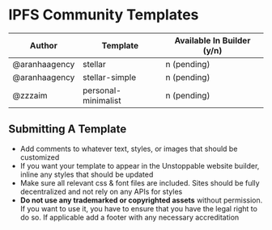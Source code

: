 # IPFS Community Templates

| Author        | Template            | Available In Builder (y/n) |
| ------------- | ------------------- | -------------------------- |
| @aranhaagency | stellar             | n (pending)                |
| @aranhaagency | stellar-simple      | n (pending)                |
| @zzzaim       | personal-minimalist | n (pending)                |

## Submitting A Template

- Add comments to whatever text, styles, or images that should be customized
- If you want your template to appear in the Unstoppable website builder, inline any styles that should be updated
- Make sure all relevant css & font files are included. Sites should be fully decentralized and not rely on any APIs for styles
- **Do not use any trademarked or copyrighted assets** without permission. If you want to use it, you have to ensure that you have the legal right to do so. If applicable add a footer with any necessary accreditation
